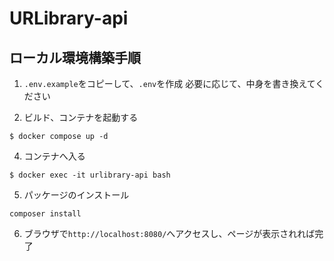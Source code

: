 # URLibrary-api

## ローカル環境構築手順
1.  `.env.example`をコピーして、`.env`を作成
    必要に応じて、中身を書き換えてください

2.  ビルド、コンテナを起動する
```
$ docker compose up -d
```

4.  コンテナへ入る
```
$ docker exec -it urlibrary-api bash
```

5.  パッケージのインストール
```
composer install
```

6.  ブラウザで`http://localhost:8080/`へアクセスし、ページが表示されれば完了
